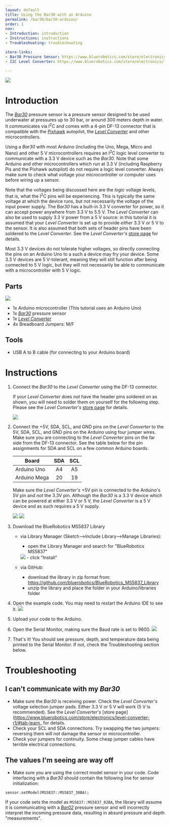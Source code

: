 ```yaml
---
layout: default
title: Using the Bar30 with an Arduino
permalink: /bar30/bar30-arduino/
order: 1
nav:
- Introduction: introduction
- Instructions: instructions
- Troubleshooting: troubleshooting

store-links:
- Bar30 Pressure Sensor: https://www.bluerobotics.com/store/electronics/bar30-sensor-r1/
- I2C Level Converter: https://www.bluerobotics.com/store/electronics/level-converter-r1/

---
```

<img src="/bar30/tutorials/bar30-arduino/full-setup.jpg" class="img-responsive img-center" style="max-width:800px" />

# Introduction

The [_Bar30_](https://bluerobotics.com/store/sensors-sonars-cameras/sensors/bar30-sensor-r1/) pressure sensor is a pressure sensor designed to be used underwater at pressures up to 30 bar, or around 300 meters depth in water.  It communicates  via I<sup>2</sup>C and comes with a 4-pin DF-13 connector that is compatible with the [Pixhawk](https://bluerobotics.com/store/comm-control-power/elec-packages/pixhawk-r1-rp/) autopilot, the [_Level Converter_](https://bluerobotics.com/store/sensors-sonars-cameras/sensors/level-converter-r1/) and other microcontrollers.

Using a _Bar30_ with most Arduino (including the Uno, Mega, Micro and Nano) and other 5 V microcontrollers requires an I<sup>2</sup>C logic level converter to communicate with a 3.3 V device such as the _Bar30_.  Note that some Arduino and other microcontrollers which run at 3.3 V (including Raspberry Pis and the Pixhawk autopilot) do not require a logic level converter.  Always make sure to check what voltage your microcontroller or computer uses before wiring up a sensor.

Note that the voltages being discussed here are the _logic_ voltage levels, that is, what the I<sup>2</sup>C pins will be experiencing.  This is typically the same voltage at which the device runs, but not necessarily the voltage of the input power supply.  The _Bar30_ has a built-in 3.3 V converter for power, so it can accept power anywhere from 3.3 V to 5.5 V.  The _Level Converter_ can also be used to supply 3.3 V power from a 5 V source: in this tutorial it is assumed that your _Level Converter_ is set up to provide _either_ 3.3 V _or_ 5 V to the sensor.  It is also assumed that both sets of header pins have been soldered to the _Level Converter_.  See the _Level Converter's_ [store page](https://www.bluerobotics.com/store/electronics/level-converter-r1/#tab-learn) for details.

Most 3.3 V devices do not tolerate higher voltages, so directly connecting the pins on an Arduino Uno to a such a device may fry your device.  Some 3.3 V devices are 5 V-tolerant, meaning they will still function after being connected to 5 V logic, but they will not necessarily be able to communicate with a microcontroller with 5 V logic.

## Parts

<img src="/bar30/tutorials/bar30-arduino/parts-list.jpg" class="img-responsive img-center" style="max-width:800px" />

* 1x Arduino microcontroller (This tutorial uses an Arduino Uno)
* 1x [_Bar30_](https://bluerobotics.com/store/sensors-sonars-cameras/sensors/bar30-sensor-r1/) pressure sensor
* 1x [_Level Converter_](https://bluerobotics.com/store/sensors-sonars-cameras/sensors/level-converter-r1/)
* 4x Breadboard Jumpers: M/F

## Tools

* USB A to B cable (for connecting to your Arduino board)


# Instructions

1. Connect the _Bar30_ to the _Level Converter_ using the DF-13 connector.

    If your _Level Converter_ does not have the header pins soldered on as shown, you will need to solder them on yourself for the following step.  Please see the _Level Converter's_ [store page](https://www.bluerobotics.com/store/electronics/level-converter-r1/#tab-learn) for details.

    <img src="/bar30/tutorials/bar30-arduino/level-converter-df-13.jpg" class="img-responsive img-center" style="max-width:800px" />

2. Connect the +5V, SDA, SCL, and GND pins on the _Level Converter_ to the 5V, SDA, SCL, and GND pins on the Arduino using four jumper wires.  Make sure you are connecting to the _Level Converter_ pins on the far side from the DF-13 connector.  See the table below for the pin assignments for SDA and SCL on a few common Arduino boards.

    |     Board     | SDA | SCL |
    |---------------|:---:|:---:|
    | Arduino Uno   | A4  | A5  |
    | Arduino Mega  | 20  | 19  |

    Make sure the _Level Converter's_ +5V pin is connected to the Arduino's 5V pin and _not_ the 3.3V pin.  Although the _Bar30_ is a 3.3 V device which can be powered at either 3.3 V or 5 V, the _Level Converter_ is a 5 V device and as such requires a 5 V supply.

    <img src="/bar30/tutorials/bar30-arduino/level-converter-jumper-pins.jpg" class="img-responsive img-center" style="max-width:800px" /> <img src="/bar30/tutorials/bar30-arduino/arduino-jumper-pins.jpg" class="img-responsive img-center" style="max-width:800px" />

3. Download the BlueRobotics MS5837 Library
   - via Library Manager (Sketch-->Include Library-->Manage Libraries):
     - open the Library Manager and search for "BlueRobotics MS5837"
      <img src="/bar30/tutorials/bar30-arduino/library-manager-br-library.png" class="img-responsive img-center" style="max-width:800px" />
     - click "Install"

   - via GitHub:
     - download the library in zip format from: https://github.com/bluerobotics/BlueRobotics_MS5837_Library
     - unzip the library and place the folder in your Arduino/libraries folder

4. Open the example code.  You may need to restart the Arduino IDE to see it.
    <img src="/bar30/tutorials/bar30-arduino/examples-list.png" class="img-responsive img-center" style="max-width:800px" />

5. Upload your code to the Arduino.

6. Open the Serial Monitor, making sure the Baud rate is set to 9600.
    <img src="/bar30/tutorials/bar30-arduino/serial-output.png" class="img-responsive img-center" style="max-width:800px" />

7. That's it!  You should see pressure, depth, and temperature data being printed to the Serial Monitor.  If not, check the Troubleshooting section below.

# Troubleshooting

## I can't communicate with my _Bar30_

* Make sure the _Bar30_ is receiving power.  Check the _Level Converter's_ voltage selection jumper pads.  Either 3.3 V or 5 V will work (5 V is recommended).  See the _Level Converter's_ [store page](https://www.bluerobotics.com/store/electronics/level-converter-r1/#tab-learn_ for details.
* Check your SCL and SDA connections.  Try swapping the two jumpers: reversing them will not damage the sensor or microcontroller.
* Check your jumpers for continuity.  Some cheap jumper cables have terrible electrical connections.

## The values I'm seeing are way off

* Make sure you are using the correct model sensor in your code.  Code interfacing with a _Bar30_ should contain the following line for sensor initialization:
```
sensor.setModel(MS5837::MS5837_30BA);
```
If your code sets the model as `MS5837::MS5837_02BA`, the library will assume it is communicating with a [_Bar02_](https://bluerobotics.com/store/sensors-sonars-cameras/sensors/bar02-sensor-r1-rp/) pressure sensor and will incorrectly interpret the incoming pressure data, resulting in absurd pressure and depth "measurements".
